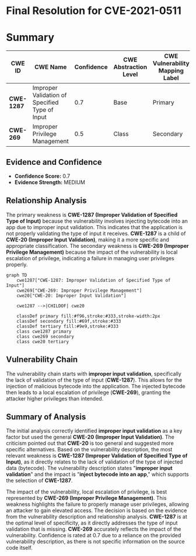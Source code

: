 # Final Resolution for CVE-2021-0511

# Summary
| CWE ID | CWE Name | Confidence | CWE Abstraction Level | CWE Vulnerability Mapping Label | CWE-Vulnerability Mapping Notes |
|---|---|---|---|---|---|
| **CWE-1287** | Improper Validation of Specified Type of Input | 0.7 | Base | Primary | Allowed |
| **CWE-269** | Improper Privilege Management | 0.5 | Class | Secondary | Allowed-with-Review |

## Evidence and Confidence

*   **Confidence Score:** 0.7
*   **Evidence Strength:** MEDIUM

## Relationship Analysis
The primary weakness is **CWE-1287 (Improper Validation of Specified Type of Input)** because the vulnerability involves injecting bytecode into an app due to improper input validation. This indicates that the application is not properly validating the type of input it receives. **CWE-1287** is a child of **CWE-20 (Improper Input Validation)**, making it a more specific and appropriate classification. The secondary weakness is **CWE-269 (Improper Privilege Management)** because the impact of the vulnerability is local escalation of privilege, indicating a failure in managing user privileges properly.

```mermaid
graph TD
    cwe1287["CWE-1287: Improper Validation of Specified Type of Input"]
    cwe269["CWE-269: Improper Privilege Management"]
    cwe20["CWE-20: Improper Input Validation"]
    
    cwe1287 -->|CHILDOF| cwe20
    
    classDef primary fill:#f96,stroke:#333,stroke-width:2px
    classDef secondary fill:#69f,stroke:#333
    classDef tertiary fill:#9e9,stroke:#333
    class cwe1287 primary
    class cwe269 secondary
    class cwe20 tertiary
```

## Vulnerability Chain
The vulnerability chain starts with **improper input validation**, specifically the lack of validation of the type of input (**CWE-1287**). This allows for the injection of malicious bytecode into the application. The injected bytecode then leads to a local escalation of privilege (**CWE-269**), granting the attacker higher privileges than intended.

## Summary of Analysis
The initial analysis correctly identified **improper input validation** as a key factor but used the general **CWE-20 (Improper Input Validation)**. The criticism pointed out that **CWE-20** is too general and suggested more specific alternatives. Based on the vulnerability description, the most relevant weakness is **CWE-1287 (Improper Validation of Specified Type of Input)**, as it directly relates to the lack of validation of the type of injected data (bytecode). The vulnerability description states "**improper input validation**" and the impact is "**inject bytecode into an app**," which supports the selection of **CWE-1287**.

The impact of the vulnerability, local escalation of privilege, is best represented by **CWE-269 (Improper Privilege Management)**. This weakness highlights the failure to properly manage user privileges, allowing an attacker to gain elevated access. The decision is based on the evidence from the vulnerability description and relationship analysis.
**CWE-1287** is at the optimal level of specificity, as it directly addresses the type of input validation that is missing.
**CWE-269** accurately reflects the impact of the vulnerability.
Confidence is rated at 0.7 due to a reliance on the provided vulnerability description, as there is not specific information on the source code itself.